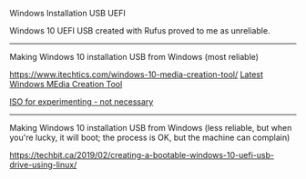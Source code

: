 Windows Installation USB UEFI

Windows 10 UEFI USB created with Rufus proved to me as unreliable.

---

Making Windows 10 installation USB from Windows (most reliable)

https://www.itechtics.com/windows-10-media-creation-tool/
[Latest Windows MEdia Creation Tool](https://go.microsoft.com/fwlink/?LinkId=691209)

[ISO for experimenting - not necessary](https://www.microsoft.com/en-us/software-download/windows10ISO)

---

Making Windows 10 installation USB from Windows (less reliable, but when you're lucky, it will boot; the process is OK, but the machine can complain)

https://techbit.ca/2019/02/creating-a-bootable-windows-10-uefi-usb-drive-using-linux/
